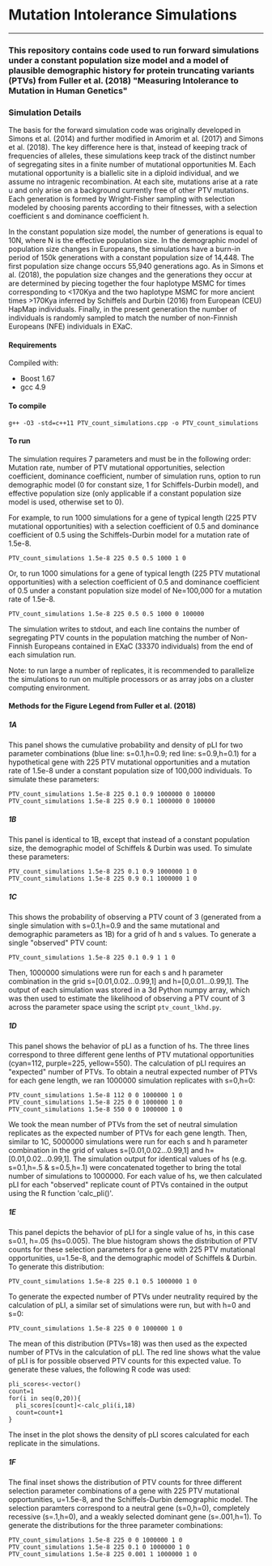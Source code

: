# Mutation Intolerance Simulations
-----------------------------------
### This repository contains code used to run forward simulations under a constant population size model and a model of plausible demographic history for protein truncating variants (PTVs) from Fuller et al. (2018) "Measuring Intolerance to Mutation in Human Genetics"

### Simulation Details
The basis for the forward simulation code was originally developed in Simons et al. (2014) and further modified in Amorim et al. (2017) and Simons et al. (2018). The key difference here is that, instead of keeping track of frequencies of alleles, these simulations keep track of the distinct number of segregating sites in a finite number of mutational opportunities M. Each mutational opportunity is a biallelic site in a diploid individual, and we assume no intragenic recombination. At each site, mutations arise at a rate u and only arise on a background currently free of other PTV mutations. Each generation is formed by Wright-Fisher sampling with selection modeled by choosing parents according to their fitnesses, with a selection coefficient s and dominance coefficient h.

In the constant population size model, the number of generations is equal to 10N, where N is the effective population size. In the demographic model of population size changes in Europeans, the simulations have a burn-in period of 150k generations with a constant population size of 14,448. The first population size change occurs 55,940 generations ago. As in Simons et al. (2018), the population size changes and the generations they occur at are determined by piecing together the four haplotype MSMC for times corresponding to <170Kya and the two haplotype MSMC for more ancient times >170Kya inferred by Schiffels and Durbin (2016) from European (CEU) HapMap individuals. Finally, in the present generation the number of individuals is randomly sampled to match the number of non-Finnish Europeans (NFE) individuals in EXaC.

#### Requirements
Compiled with: 
 - Boost 1.67
 - gcc 4.9

#### To compile
```
g++ -O3 -std=c++11 PTV_count_simulations.cpp -o PTV_count_simulations
```

#### To run 

The simulation requires 7 parameters and must be in the following order: Mutation rate, number of PTV mutational opportunities, selection coefficient, dominance coefficient, number of simulation runs, option to run demographic model (0 for constant size, 1 for Schiffels-Durbin model), and effective population size (only applicable if a constant population size model is used, otherwise set to 0).

For example, to run 1000 simulations for a gene of typical length (225 PTV mutational opportunities) with a selection coefficient of 0.5 and dominance coefficient of 0.5 using the Schiffels-Durbin model for a mutation rate of 1.5e-8.

```
PTV_count_simulations 1.5e-8 225 0.5 0.5 1000 1 0
```
Or, to run 1000 simulations for a gene of typical length (225 PTV mutational opportunities) with a selection coefficient of 0.5 and dominance coefficient of 0.5 under a constant population size model of Ne=100,000 for a mutation rate of 1.5e-8.
```
PTV_count_simulations 1.5e-8 225 0.5 0.5 1000 0 100000
```
The simulation writes to stdout, and each line contains the number of segregating PTV counts in the population matching the number of Non-Finnish Europeans contained in EXaC (33370 individuals) from the end of each simulation run.

Note: to run large a number of replicates, it is recommended to parallelize the simulations to run on multiple processors or as array jobs on a cluster computing environment.


#### Methods for the Figure Legend from Fuller et al. (2018)

##### 1A
This panel shows the cumulative probability and density of pLI for two parameter combinations (blue line: s=0.1,h=0.9; red line: s=0.9,h=0.1) for a hypothetical gene with 225 PTV mutational opportunities and a mutation rate of 1.5e-8 under a constant population size of 100,000 individuals. To simulate these parameters:

````
PTV_count_simulations 1.5e-8 225 0.1 0.9 1000000 0 100000
PTV_count_simulations 1.5e-8 225 0.9 0.1 1000000 0 100000 
````
##### 1B
This panel is identical to 1B, except that instead of a constant population size, the demographic model of Schiffels & Durbin was used. To simulate these parameters:

````
PTV_count_simulations 1.5e-8 225 0.1 0.9 1000000 1 0
PTV_count_simulations 1.5e-8 225 0.9 0.1 1000000 1 0
````

##### 1C
This shows the probability of observing a PTV count of 3 (generated from a single simulation with s=0.1,h=0.9 and the same mutational and demographic parameters as 1B) for a grid of h and s values. To generate a single "observed" PTV count:

````
PTV_count_simulations 1.5e-8 225 0.1 0.9 1 1 0
````
Then, 1000000 simulations were run for each s and h parameter combination in the grid s=[0.01,0.02...0.99,1] and h=[0,0.01...0.99,1]. The output of each simulation was stored in a 3d Python numpy array, which was then used to estimate the likelihood of observing a PTV count of 3 across the parameter space using the script `ptv_count_lkhd.py`.

##### 1D
This panel shows the behavior of pLI as a function of hs. The three lines correspond to three different gene lenths of PTV mutational opportunities (cyan=112, purple=225, yellow=550). The calculation of pLI requires an "expected" number of PTVs. To obtain a neutral expected number of PTVs for each gene length, we ran 1000000 simulation replicates with s=0,h=0:

````
PTV_count_simulations 1.5e-8 112 0 0 1000000 1 0
PTV_count_simulations 1.5e-8 225 0 0 1000000 1 0
PTV_count_simulations 1.5e-8 550 0 0 1000000 1 0
````
We took the mean number of PTVs from the set of neutral simulation replicates as the expected number of PTVs for each gene length. Then, similar to 1C, 5000000 simulations were run for each s and h parameter combination in the grid of values s=[0.01,0.02...0.99,1] and h=[0.01,0.02...0.99,1]. The simulation output for identical values of hs (e.g. s=0.1,h=.5 & s=0.5,h=.1) were concatenated together to bring the total number of simulations to 1000000. For each value of hs, we then calculated pLI for each "observed" replicate count of PTVs contained in the output using the R function 'calc_pli()'.

##### 1E
This panel depicts the behavior of pLI for a single value of hs, in this case s=0.1, h=.05 (hs=0.005). The blue histogram shows the distribution of PTV counts for these selection parameters for a gene with 225 PTV mutational opportunities, u=1.5e-8, and the demographic model of Schiffels & Durbin. To generate this distribution:
````
PTV_count_simulations 1.5e-8 225 0.1 0.5 1000000 1 0
````
To generate the expected number of PTVs under neutrality required by the calculation of pLI, a similar set of simulations were run, but with h=0 and s=0:
````
PTV_count_simulations 1.5e-8 225 0 0 1000000 1 0
````
The mean of this distribution (PTVs=18) was then used as the expected number of PTVs in the calculation of pLI. The red line shows what the value of pLI is for possible observed PTV counts for this expected value. To generate these values, the following R code was used:
````
pli_scores<-vector()
count=1
for(i in seq(0,20)){
  pli_scores[count]<-calc_pli(i,18)
  count=count+1
}
````
The inset in the plot shows the density of pLI scores calculated for each replicate in the simulations.
##### 1F
The final inset shows the distribution of PTV counts for three different selection parameter combinations of a gene with 225 PTV mutational opportunities, u=1.5e-8, and the Schiffels-Durbin demographic model. The selection paramters correspond to a neutral gene (s=0,h=0), completely recessive (s=.1,h=0), and a weakly selected dominant gene (s=.001,h=1). To generate the distributions for the three parameter combinations:

````
PTV_count_simulations 1.5e-8 225 0 0 1000000 1 0
PTV_count_simulations 1.5e-8 225 0.1 0 1000000 1 0
PTV_count_simulations 1.5e-8 225 0.001 1 1000000 1 0
````
